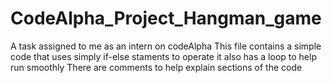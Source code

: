 # CodeAlpha_Project_Hangman_game
A task assigned to me as an intern on codeAlpha
This file contains a simple code that uses simply if-else staments to operate
it also has a loop to help run smoothly
There are comments to help explain sections of the code
